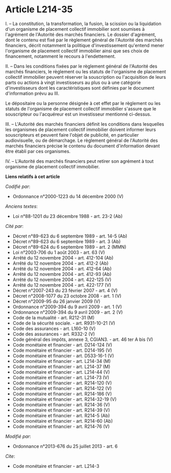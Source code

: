 # Article L214-35

I. – La constitution, la transformation, la fusion, la scission ou la liquidation d'un organisme de placement collectif
immobilier sont soumises à l'agrément de l'Autorité des marchés financiers. Le dossier d'agrément, dont le contenu est fixé
par le règlement général de l'Autorité des marchés financiers, décrit notamment la politique d'investissement qu'entend mener
l'organisme de placement collectif immobilier ainsi que ses choix de financement, notamment le recours à l'endettement.

II. – Dans les conditions fixées par le règlement général de l'Autorité des marchés financiers, le règlement ou les statuts
de l'organisme de placement collectif immobilier peuvent réserver la souscription ou l'acquisition de leurs parts ou actions
à vingt investisseurs au plus ou à une catégorie d'investisseurs dont les caractéristiques sont définies par le document
d'information prévu au III.

Le dépositaire ou la personne désignée à cet effet par le règlement ou les statuts de l'organisme de placement collectif
immobilier s'assure que le souscripteur ou l'acquéreur est un investisseur mentionné ci-dessus.

III. – L'Autorité des marchés financiers définit les conditions dans lesquelles les organismes de placement collectif
immobilier doivent informer leurs souscripteurs et peuvent faire l'objet de publicité, en particulier audiovisuelle, ou de
démarchage. Le règlement général de l'Autorité des marchés financiers précise le contenu du document d'information devant
être établi par ces organismes.

IV. – L'Autorité des marchés financiers peut retirer son agrément à tout organisme de placement collectif immobilier.

**Liens relatifs à cet article**

_Codifié par_:

  - Ordonnance n°2000-1223 du 14 décembre 2000 (V)

_Anciens textes_:

  - Loi n°88-1201 du 23 décembre 1988 - art. 23-2 (Ab)

_Cité par_:

  - Décret n°89-623 du 6 septembre 1989 - art. 14-5 (Ab)
  - Décret n°89-623 du 6 septembre 1989 - art. 3 (Ab)
  - Décret n°89-624 du 6 septembre 1989 - art. 2 (MMN)
  - Loi n°2003-706 du 1 août 2003 - art. 63 (V)
  - Arrêté du 12 novembre 2004 - art. 412-104 (Ab)
  - Arrêté du 12 novembre 2004 - art. 412-2 (Ab)
  - Arrêté du 12 novembre 2004 - art. 412-64 (Ab)
  - Arrêté du 12 novembre 2004 - art. 412-93 (Ab)
  - Arrêté du 12 novembre 2004 - art. 422-125 (V)
  - Arrêté du 12 novembre 2004 - art. 422-177 (V)
  - Décret n°2007-243 du 23 février 2007 - art. 4 (V)
  - Décret n°2008-1077 du 23 octobre 2008 - art. 1 (V)
  - Décret n°2009-95 du 26 janvier 2009 (V)
  - Ordonnance n°2009-394 du 9 avril 2009 - art. 1 (V)
  - Ordonnance n°2009-394 du 9 avril 2009 - art. 2 (V)
  - Code de la mutualité - art. R212-31 (M)
  - Code de la sécurité sociale. - art. R931-10-21 (V)
  - Code des assurances - art. L160-10 (V)
  - Code des assurances - art. R332-2 (V)
  - Code général des impôts, annexe 3, CGIAN3. - art. 46 ter A bis (V)
  - Code monétaire et financier - art. D214-124 (V)
  - Code monétaire et financier - art. D214-195 (V)
  - Code monétaire et financier - art. D533-16-1 (V)
  - Code monétaire et financier - art. L214-34 (M)
  - Code monétaire et financier - art. L214-37 (M)
  - Code monétaire et financier - art. L214-44 (V)
  - Code monétaire et financier - art. L214-73 (V)
  - Code monétaire et financier - art. R214-120 (V)
  - Code monétaire et financier - art. R214-122 (V)
  - Code monétaire et financier - art. R214-186 (V)
  - Code monétaire et financier - art. R214-32-19 (V)
  - Code monétaire et financier - art. R214-36 (V)
  - Code monétaire et financier - art. R214-39 (V)
  - Code monétaire et financier - art. R214-5 (Ab)
  - Code monétaire et financier - art. R214-60 (Ab)
  - Code monétaire et financier - art. R214-76 (V)

_Modifié par_:

  - Ordonnance n°2013-676 du 25 juillet 2013 - art. 6

_Cite_:

  - Code monétaire et financier - art. L214-3
